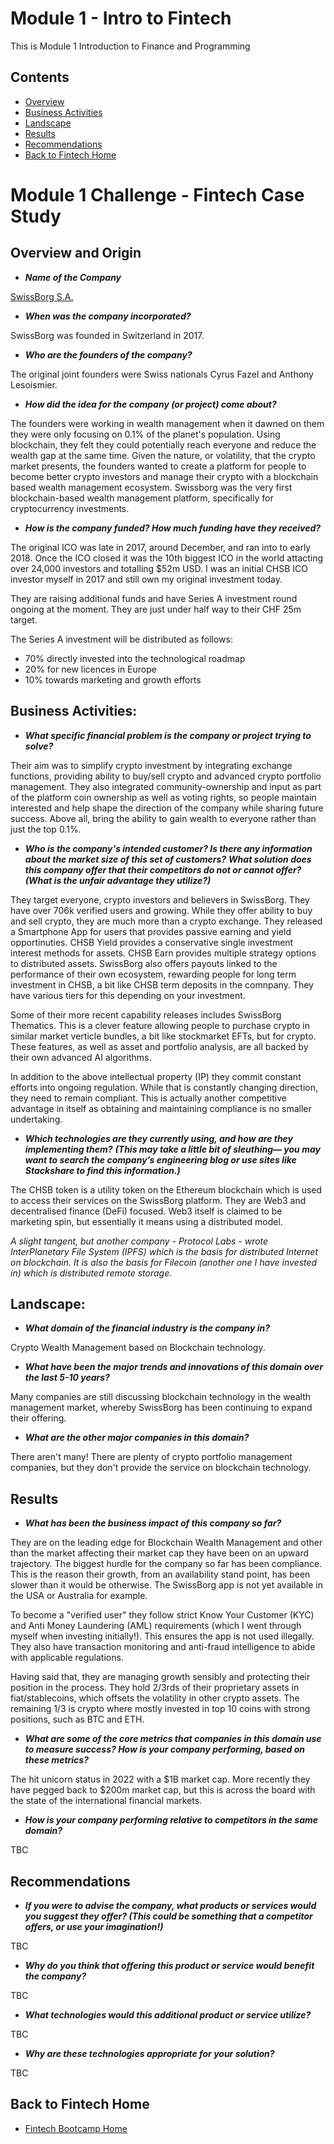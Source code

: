 # Module 1 - Intro to Fintech

This is Module 1 Introduction to Finance and Programming

## Contents

* [Overview](#overview-and-origin)
* [Business Activities](#business-activities)
* [Landscape](#landscape)
* [Results](#results)
* [Recommendations](#recommendations)
* [Back to Fintech Home](#back-to-fintech-home)

# Module 1 Challenge - Fintech Case Study

## Overview and Origin

* __*Name of the Company*__

[SwissBorg S.A.](https://swissborg.com/)

* __*When was the company incorporated?*__

SwissBorg was founded in Switzerland in 2017. 

* __*Who are the founders of the company?*__

The original joint founders were Swiss nationals Cyrus Fazel and Anthony Lesoismier.

* __*How did the idea for the company (or project) come about?*__

The founders were working in wealth management when it dawned on them they were only focusing on 0.1% of the planet's population. Using blockchain, they felt they could potentially reach everyone and reduce the wealth gap at the same time. Given the nature, or volatility, that the crypto market presents, the founders wanted to create a platform for people to become better crypto investors and manage their crypto with a blockchain based wealth management ecosystem. Swissborg was the very first blockchain-based wealth management platform, specifically for cryptocurrency investments.

* __*How is the company funded? How much funding have they received?*__

The original ICO was late in 2017, around December, and ran into to early 2018. Once the ICO closed it was the 10th biggest ICO in the world attacting over 24,000 investors and totalling $52m USD. I was an initial CHSB ICO investor myself in 2017 and still own my original investment today.

They are raising additional funds and have Series A investment round ongoing at the moment. They are just under half way to their CHF 25m target.

The Series A investment will be distributed as follows:

* 70% directly invested into the technological roadmap
* 20% for new licences in Europe
* 10% towards marketing and growth efforts

## Business Activities:

* __*What specific financial problem is the company or project trying to solve?*__

Their aim was to simplify crypto investment by integrating exchange functions, providing ability to buy/sell crypto and advanced crypto portfolio management. They also integrated community-ownership and input as part of the platform coin ownership as well as voting rights, so people maintain interested and help shape the direction of the company while sharing future success. Above all, bring the ability to gain wealth to everyone rather than just the top 0.1%.

* __*Who is the company's intended customer?  Is there any information about the market size of this set of customers?*__
  __*What solution does this company offer that their competitors do not or cannot offer? (What is the unfair advantage they utilize?)*__

They target everyone, crypto investors and believers in SwissBorg. They have over 706k verified users and growing. While they offer ability to buy and sell crypto, they are much more than a crypto exchange. They released a Smartphone App for users that provides passive earning and yield opportinuties. CHSB Yield provides a conservative single investment interest methods for assets. CHSB Earn provides multiple strategy options to distributed assets. SwissBorg also offers payouts linked to the performance of their own ecosystem, rewarding people for long term investment in CHSB, a bit like CHSB term deposits in the comnpany. They have various tiers for this depending on your investment. 

Some of their more recent capability releases includes SwissBorg Thematics. This is a clever feature allowing people to purchase crypto in similar market verticle bundles, a bit like stockmarket EFTs, but for crypto. These features, as well as asset and portfolio analysis, are all backed by their own advanced AI algorithms. 

In addition to the above intellectual property (IP) they commit constant efforts into ongoing regulation. While that is constantly changing direction, they need to remain compliant. This is actually another competitive advantage in itself as obtaining and maintaining compliance is no smaller undertaking.

* __*Which technologies are they currently using, and how are they implementing them?*__
  __*(This may take a little bit of sleuthing–– you may want to search the company’s engineering blog or use sites like Stackshare to find this information.)*__

The CHSB token is a utility token on the Ethereum blockchain which is used to access their services on the SwissBorg platform. They are Web3 and decentralised finance (DeFi) focused. Web3 itself is claimed to be marketing spin, but essentially it means using a distributed model. 

_A slight tangent, but another company - Protocol Labs - wrote InterPlanetary File System (IPFS) which is the basis for distributed Internet on blockchain. It is also the basis for Filecoin (another one I have invested in) which is distributed remote storage._

## Landscape:

* __*What domain of the financial industry is the company in?*__

Crypto Wealth Management based on Blockchain technology. 

* __*What have been the major trends and innovations of this domain over the last 5-10 years?*__

Many companies are still discussing blockchain technology in the wealth management market, whereby SwissBorg has been continuing to expand their offering.

* __*What are the other major companies in this domain?*__

There aren't many! There are plenty of crypto portfolio management companies, but they don't provide the service on blockchain technology.

## Results

* __*What has been the business impact of this company so far?*__

They are on the leading edge for Blockchain Wealth Management and other than the market affecting their market cap they have been on an upward trajectory. The biggest hurdle for the company so far has been compliance. This is the reason their growth, from an availability stand point, has been slower than it would be otherwise. The SwissBorg app is not yet available in the USA or Australia for example.

To become a "verified user" they follow strict Know Your Customer (KYC) and Anti Money Laundering (AML) requirements (which I went through myself when investing initially!). This ensures the app is not used illegally. They also have transaction monitoring and anti-fraud intelligence to abide with applicable regulations.

Having said that, they are managing growth sensibly and protecting their position in the process. They hold 2/3rds of their proprietary assets in fiat/stablecoins, which offsets the volatility in other crypto assets. The remaining 1/3 is crypto where mostly invested in top 10 coins with strong positions, such as BTC and ETH.

* __*What are some of the core metrics that companies in this domain use to measure success? How is your company performing, based on these metrics?*__

The hit unicorn status in 2022 with a $1B market cap. More recently they have pegged back to $200m market cap, but this is across the board with the state of the international financial markets.

* __*How is your company performing relative to competitors in the same domain?*__

TBC

## Recommendations

* __*If you were to advise the company, what products or services would you suggest they offer? (This could be something that a competitor offers, or use your imagination!)*__

TBC

* __*Why do you think that offering this product or service would benefit the company?*__

TBC

* __*What technologies would this additional product or service utilize?*__

TBC

* __*Why are these technologies appropriate for your solution?*__

TBC


## Back to Fintech Home

* [Fintech Bootcamp Home](https://github.com/d4np3/fintech)

